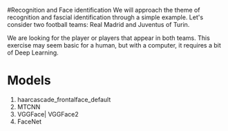 #Recognition and Face identification
We will approach the theme of recognition and fascial identification through a simple example. 
Let's consider two football teams: Real Madrid and Juventus of Turin.

We are looking for the player or players that appear in both teams.
This exercise may seem basic for a human, but with a computer, it requires a bit of Deep Learning.

# Models
1. haarcascade_frontalface_default
2. MTCNN
3. VGGFace| VGGFace2
4. FaceNet


